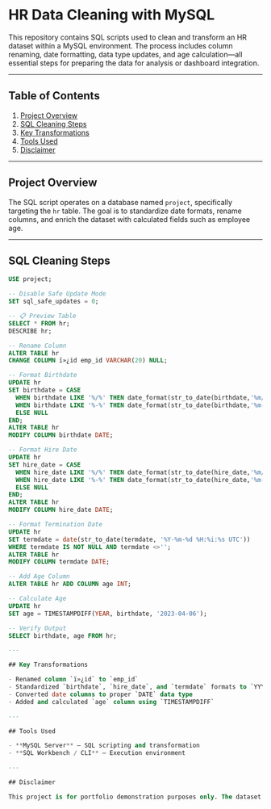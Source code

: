 # HR Data Cleaning with MySQL

This repository contains SQL scripts used to clean and transform an HR dataset within a MySQL environment. The process includes column renaming, date formatting, data type updates, and age calculation—all essential steps for preparing the data for analysis or dashboard integration.

---

## Table of Contents
1. [Project Overview](#project-overview)
2. [SQL Cleaning Steps](#sql-cleaning-steps)
3. [Key Transformations](#key-transformations)
4. [Tools Used](#tools-used)
5. [Disclaimer](#disclaimer)

---

## Project Overview

The SQL script operates on a database named `project`, specifically targeting the `hr` table. The goal is to standardize date formats, rename columns, and enrich the dataset with calculated fields such as employee age.

---

## SQL Cleaning Steps

```sql
USE project;

-- Disable Safe Update Mode
SET sql_safe_updates = 0;

-- 📋 Preview Table
SELECT * FROM hr;
DESCRIBE hr;

-- Rename Column
ALTER TABLE hr
CHANGE COLUMN ï»¿id emp_id VARCHAR(20) NULL;

-- Format Birthdate
UPDATE hr
SET birthdate = CASE
  WHEN birthdate LIKE '%/%' THEN date_format(str_to_date(birthdate,'%m/%d/%Y'),'%Y-%m-%d') 
  WHEN birthdate LIKE '%-%' THEN date_format(str_to_date(birthdate,'%m-%d-%Y'),'%Y-%m-%d')
  ELSE NULL
END;
ALTER TABLE hr
MODIFY COLUMN birthdate DATE;

-- Format Hire Date
UPDATE hr
SET hire_date = CASE
  WHEN hire_date LIKE '%/%' THEN date_format(str_to_date(hire_date,'%m/%d/%Y'),'%Y-%m-%d') 
  WHEN hire_date LIKE '%-%' THEN date_format(str_to_date(hire_date,'%m-%d-%Y'),'%Y-%m-%d')
  ELSE NULL
END;
ALTER TABLE hr
MODIFY COLUMN hire_date DATE;

-- Format Termination Date
UPDATE hr
SET termdate = date(str_to_date(termdate, '%Y-%m-%d %H:%i:%s UTC'))
WHERE termdate IS NOT NULL AND termdate <>'';
ALTER TABLE hr
MODIFY COLUMN termdate DATE;

-- Add Age Column
ALTER TABLE hr ADD COLUMN age INT;

-- Calculate Age
UPDATE hr
SET age = TIMESTAMPDIFF(YEAR, birthdate, '2023-04-06');

-- Verify Output
SELECT birthdate, age FROM hr;

---

## Key Transformations

- Renamed column `ï»¿id` to `emp_id`
- Standardized `birthdate`, `hire_date`, and `termdate` formats to `YYYY-MM-DD`
- Converted date columns to proper `DATE` data type
- Added and calculated `age` column using `TIMESTAMPDIFF`

---

## Tools Used

- **MySQL Server** – SQL scripting and transformation  
- **SQL Workbench / CLI** – Execution environment

---

## Disclaimer

This project is for portfolio demonstration purposes only. The dataset used is fictional or publicly available and does not represent any real company or personal records.

